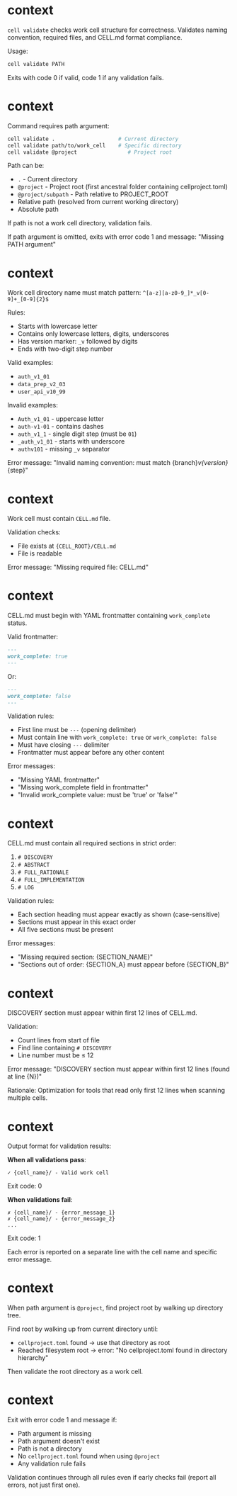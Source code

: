 # context

`cell validate` checks work cell structure for correctness. Validates naming convention, required files, and CELL.md format compliance.

Usage:

```bash
cell validate PATH
```

Exits with code 0 if valid, code 1 if any validation fails.

# context

Command requires path argument:

```bash
cell validate .                    # Current directory
cell validate path/to/work_cell    # Specific directory
cell validate @project                # Project root
```

Path can be:

- `.` - Current directory
- `@project` - Project root (first ancestral folder containing cellproject.toml)
- `@project/subpath` - Path relative to PROJECT_ROOT
- Relative path (resolved from current working directory)
- Absolute path

If path is not a work cell directory, validation fails.

If path argument is omitted, exits with error code 1 and message: "Missing PATH argument"

# context

Work cell directory name must match pattern: `^[a-z][a-z0-9_]*_v[0-9]+_[0-9]{2}$`

Rules:

- Starts with lowercase letter
- Contains only lowercase letters, digits, underscores
- Has version marker: `_v` followed by digits
- Ends with two-digit step number

Valid examples:

- `auth_v1_01`
- `data_prep_v2_03`
- `user_api_v10_99`

Invalid examples:

- `Auth_v1_01` - uppercase letter
- `auth-v1-01` - contains dashes
- `auth_v1_1` - single digit step (must be `01`)
- `_auth_v1_01` - starts with underscore
- `authv101` - missing `_v` separator

Error message: "Invalid naming convention: must match {branch}_v{version}_{step}"

# context

Work cell must contain `CELL.md` file.

Validation checks:

- File exists at `{CELL_ROOT}/CELL.md`
- File is readable

Error message: "Missing required file: CELL.md"

# context

CELL.md must begin with YAML frontmatter containing `work_complete` status.

Valid frontmatter:

```markdown
---
work_complete: true
---
```

Or:

```markdown
---
work_complete: false
---
```

Validation rules:

- First line must be `---` (opening delimiter)
- Must contain line with `work_complete: true` or `work_complete: false`
- Must have closing `---` delimiter
- Frontmatter must appear before any other content

Error messages:

- "Missing YAML frontmatter"
- "Missing work_complete field in frontmatter"
- "Invalid work_complete value: must be 'true' or 'false'"

# context

CELL.md must contain all required sections in strict order:

1. `# DISCOVERY`
2. `# ABSTRACT`
3. `# FULL_RATIONALE`
4. `# FULL_IMPLEMENTATION`
5. `# LOG`

Validation rules:

- Each section heading must appear exactly as shown (case-sensitive)
- Sections must appear in this exact order
- All five sections must be present

Error messages:

- "Missing required section: {SECTION_NAME}"
- "Sections out of order: {SECTION_A} must appear before {SECTION_B}"

# context

DISCOVERY section must appear within first 12 lines of CELL.md.

Validation:

- Count lines from start of file
- Find line containing `# DISCOVERY`
- Line number must be ≤ 12

Error message: "DISCOVERY section must appear within first 12 lines (found at line {N})"

Rationale: Optimization for tools that read only first 12 lines when scanning multiple cells.

# context

Output format for validation results:

**When all validations pass**:

```
✓ {cell_name}/ - Valid work cell
```

Exit code: 0

**When validations fail**:

```
✗ {cell_name}/ - {error_message_1}
✗ {cell_name}/ - {error_message_2}
...
```

Exit code: 1

Each error is reported on a separate line with the cell name and specific error message.

# context

When path argument is `@project`, find project root by walking up directory tree.

Find root by walking up from current directory until:

- `cellproject.toml` found → use that directory as root
- Reached filesystem root → error: "No cellproject.toml found in directory hierarchy"

Then validate the root directory as a work cell.

# context

Exit with error code 1 and message if:

- Path argument is missing
- Path argument doesn't exist
- Path is not a directory
- No `cellproject.toml` found when using `@project`
- Any validation rule fails

Validation continues through all rules even if early checks fail (report all errors, not just first one).
